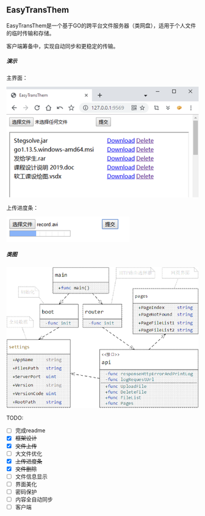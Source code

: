 ## EasyTransThem

EasyTransThem是一个基于GO的跨平台文件服务器（类网盘），适用于个人文件的临时传输和存储。

客户端筹备中，实现自动同步和更稳定的传输。

##### 演示

主界面：

![1](image/1.png)

上传进度条：

![2](image/2.png)

##### 类图

![class](image/class.gif)



TODO:

- [ ] 完成readme
- [x] ~~框架设计~~
- [x] ~~文件上传~~
- [ ] 大文件优化
- [x] ~~上传进度条~~
- [x] ~~文件删除~~
- [ ] 文件信息显示
- [ ] 界面美化
- [ ] 密码保护
- [ ] 内容全自动同步
- [ ] 客户端
